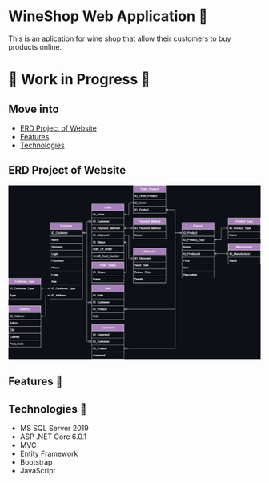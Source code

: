 # WineShop Web Application 🍷
This is an aplication for wine shop that allow their customers to buy products online.
# 🛑 Work in Progress 🛑
## Move into
* [ERD Project of Website](#erd-project-of-website)
* [Features](#features-)
* [Technologies](#technologies-)
## ERD Project of Website
![ERD_Project_Schema](./Screenshots/ERD.jpg)
## Features 📖
## Technologies 🧮
+ MS SQL Server 2019
+ ASP .NET Core 6.0.1
+ MVC
+ Entity Framework
+ Bootstrap
+ JavaScript
